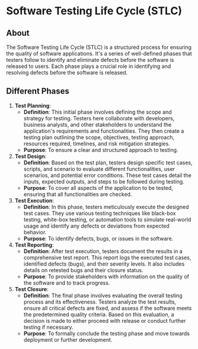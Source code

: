 # Software Testing Life Cycle (STLC)

## About

The Software Testing Life Cycle (STLC) is a structured process for ensuring the quality of software applications. It's a series of well-defined phases that testers follow to identify and eliminate defects before the software is released to users. Each phase plays a crucial role in identifying and resolving defects before the software is released.

## Different Phases

1. **Test Planning**:
   * **Definition**: This initial phase involves defining the scope and strategy for testing. Testers here collaborate with developers, business analysts, and other stakeholders to understand the application's requirements and functionalities. They then create a testing plan outlining the scope, objectives, testing approach, resources required, timelines, and risk mitigation strategies.
   * **Purpose**: To ensure a clear and structured approach to testing.
2. **Test Design**:
   * **Definition**: Based on the test plan, testers design specific test cases, scripts, and scenario to evaluate different functionalities, user scenarios, and potential error conditions. These test cases detail the inputs, expected outputs, and steps to be followed during testing.
   * **Purpose**: To cover all aspects of the application to be tested, ensuring that all functionalities are checked.
3. **Test Execution**:
   * **Definition**: In this phase, testers meticulously execute the designed test cases. They use various testing techniques like black-box testing, white-box testing, or automation tools to simulate real-world usage and identify any defects or deviations from expected behavior.
   * **Purpose**: To identify defects, bugs, or issues in the software.
4. **Test Reporting**:
   * **Definition**: After test execution, testers document the results in a comprehensive test report. This report logs the executed test cases, identified defects (bugs), and their severity levels. It also includes details on retested bugs and their closure status.
   * **Purpose**: To provide stakeholders with information on the quality of the software and to track progress.
5. **Test Closure**:
   * **Definition**: The final phase involves evaluating the overall testing process and its effectiveness. Testers analyze the test results, ensure all critical defects are fixed, and assess if the software meets the predetermined quality criteria. Based on this evaluation, a decision is made to either proceed with release or conduct further testing if necessary.
   * **Purpose**: To formally conclude the testing phase and move towards deployment or further development.
